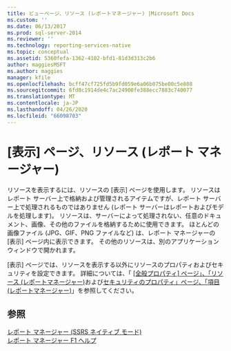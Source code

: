 ```yaml
---
title: ビューページ、リソース (レポートマネージャー) |Microsoft Docs
ms.custom: ''
ms.date: 06/13/2017
ms.prod: sql-server-2014
ms.reviewer: ''
ms.technology: reporting-services-native
ms.topic: conceptual
ms.assetid: 5360fefa-1362-4102-bfd1-81d3d313c2b6
author: maggiesMSFT
ms.author: maggies
manager: kfile
ms.openlocfilehash: bcff47cf725fd5b9fd059e6a06b075be00c5e808
ms.sourcegitcommit: 6fd8c1914de4c7ac24900fe388ecc7883c740077
ms.translationtype: MT
ms.contentlocale: ja-JP
ms.lasthandoff: 04/26/2020
ms.locfileid: "66098703"
---
```

# <a name="view-page-resources-report-manager"></a>[表示] ページ、リソース (レポート マネージャー)
  リソースを表示するには、リソースの [表示] ページを使用します。 リソースはレポート サーバー上で格納および管理されるアイテムですが、レポート サーバー上で処理されるものではありません (レポート サーバーはレポートおよびモデルを処理します)。 リソースは、サーバーによって処理されない、任意のドキュメント、画像、その他のファイルを格納するために使用できます。 ほとんどの画像ファイル (JPG、GIF、PNG ファイルなど) は、レポート マネージャーの [表示] ページ内に表示できます。 その他のリソースは、別のアプリケーション ウィンドウで開かれます。  
  
 [表示] ページでは、リソースを表示する以外にリソースのプロパティおよびセキュリティを設定できます。 詳細については、「 [[全般プロパティ] ページ」、「リソース &#40;レポートマネージャー&#41;](../../2014/reporting-services/general-properties-page-resources-report-manager.md)および[セキュリティのプロパティ」ページ、「項目 &#40;レポートマネージャー&#41;](../../2014/reporting-services/security-properties-page-items-report-manager.md)」を参照してください。  
  
## <a name="see-also"></a>参照  
 [レポート マネージャー &#40;SSRS ネイティブ モード&#41;](../../2014/reporting-services/report-manager-ssrs-native-mode.md)   
 [レポート マネージャー F1 ヘルプ](../../2014/reporting-services/report-manager-f1-help.md)  
  
  
